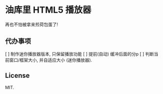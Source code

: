 # 油库里 HTML5 播放器
再也不怕被拿来煎荷包蛋了!

## 代办事项
[ ] 制作迷你播放器版本, 只保留播放功能
[ ] 提前(自动) 缓冲后面的分p
[ ] 判断当前窗口/框架大小, 并自适应大小 (迷你播放器).

## License
MIT.